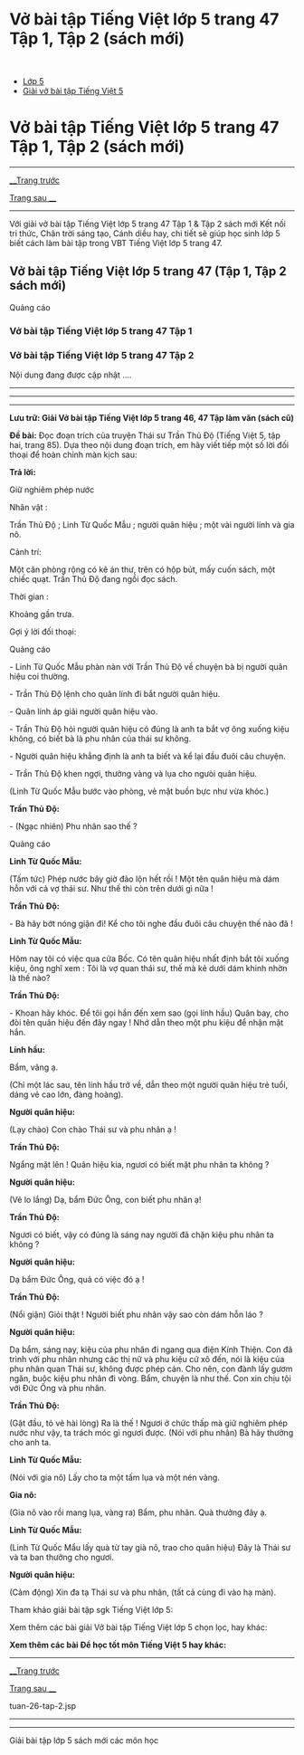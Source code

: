 # Vở bài tập Tiếng Việt lớp 5 trang 47 Tập 1, Tập 2 (sách mới)

﻿

  * [Lớp 5](https://vietjack.com/series/lop-5.jsp)
  * [Giải vở bài tập Tiếng Việt 5](https://vietjack.com/giai-vo-bai-tap-tieng-viet-5/index.jsp)



# Vở bài tập Tiếng Việt lớp 5 trang 47 Tập 1, Tập 2 (sách mới)

* * *

[__Trang trước](https://vietjack.com/giai-vo-bai-tap-tieng-viet-5/tuan-26-tap-2.jsp)

[Trang sau __](https://vietjack.com/giai-vo-bai-tap-tieng-viet-5/tuan-26-tap-2.jsp)

* * *

Với giải vở bài tập Tiếng Việt lớp 5 trang 47 Tập 1 & Tập 2 sách mới Kết nối tri thức, Chân trời sáng tạo, Cánh diều hay, chi tiết sẽ giúp học sinh lớp 5 biết cách làm bài tập trong VBT Tiếng Việt lớp 5 trang 47.

## Vở bài tập Tiếng Việt lớp 5 trang 47 (Tập 1, Tập 2 sách mới)

Quảng cáo

### Vở bài tập Tiếng Việt lớp 5 trang 47 Tập 1

### Vở bài tập Tiếng Việt lớp 5 trang 47 Tập 2

Nội dung đang được cập nhật ....

* * *

* * *

* * *

**Lưu trữ: Giải Vở bài tập Tiếng Việt lớp 5 trang 46, 47 Tập làm văn (sách cũ)**

**Đề bài:** Đọc đoạn trích của truyện Thái sư Trần Thủ Độ (Tiếng Việt 5, tập hai, trang 85). Dựa theo nội dung đoạn trích, em hãy viết tiếp một số lời đối thoại để hoàn chỉnh màn kịch sau:

**Trả lời:**

Giữ nghiêm phép nước

Nhân vật : 

Trần Thủ Độ ; Linh Từ Quốc Mẫu ; người quân hiệu ; một vài người lính và gia nô.

Cảnh trí: 

Một căn phòng rộng có kê án thư, trên có hộp bút, mấy cuốn sách, một chiếc quạt. Trần Thủ Độ đang ngồi đọc sách. 

Thời gian : 

Khoảng gần trưa.

Gợi ý lời đối thoại:

Quảng cáo

\- Linh Từ Quốc Mẫu phàn nàn với Trần Thủ Độ về chuyện bà bị người quân hiệu coi thường.

\- Trần Thủ Độ lệnh cho quân lính đi bắt người quân hiệu.

\- Quân lính áp giải người quân hiệu vào.

\- Trần Thủ Độ hỏi người quân hiệu có đúng là anh ta bắt vợ ông xuống kiệu không, có biết bà là phu nhân của thái sư không. 

\- Người quân hiệu khẳng định là anh ta biết và kể lại đầu đuôi câu chuyện.

\- Trần Thủ Độ khen ngợi, thưởng vàng và lụa cho ngưòi quân hiệu.

(Linh Từ Quốc Mẫu bước vào phòng, vẻ mặt buồn bực như vừa khóc.)

**Trần Thủ Độ:**

\- (Ngạc nhiên) Phu nhân sao thế ?

Quảng cáo

**Linh Từ Quốc Mẫu:**

(Tấm tức) Phép nước bây giờ đảo lộn hết rồi ! Một tên quân hiệu mà dám hỗn với cả vợ thái sư. Như thế thì còn trên dưới gì nữa ! 

**Trần Thủ Độ:**

\- Bà hãy bớt nóng giận đi! Kể cho tôi nghe đầu đuôi câu chuyện thế nào đã !

**Linh Từ Quốc Mẫu:**

Hôm nay tôi có việc qua cửa Bốc. Có tên quân hiệu nhất định bắt tôi xuống kiệu, ông nghĩ xem : Tôi là vợ quan thái sư, thế mà kẻ dưới dám khinh nhờn là thế nào? 

**Trần Thủ Độ:**

\- Khoan hãy khóc. Để tôi gọi hắn đến xem sao (gọi lính hầu) Quân bay, cho đòi tên quân hiệu đến đây ngay ! Nhớ dẫn theo một phu kiệu để nhận mặt hắn. 

**Lính hầu:**

Bẩm, vâng ạ.

(Chỉ một lác sau, tên lính hầu trở về, dẫn theo một người quân hiệu trẻ tuổi, dáng vẻ cao lớn, đàng hoàng).

**Người quân hiệu:**

(Lạy chào) Con chào Thái sư và phu nhân ạ !

**Trần Thủ Độ:**

Ngẩng mặt lên ! Quân hiệu kia, ngươi có biết mặt phu nhân ta không ?

**Người quân hiệu:**

(Vẻ lo lắng) Dạ, bẩm Đức Ông, con biết phu nhân ạ!

**Trần Thủ Độ:**

Ngươi có biết, vậy có đúng là sáng nay người đã chặn kiệu phu nhân ta không ?

**Người quân hiệu:**

Dạ bẩm Đức Ông, quả có việc đó ạ !

**Trần Thủ Độ:**

(Nổi giận) Giỏi thật ! Người biết phu nhân vậy sao còn dám hỗn láo ?

**Người quân hiệu:**

Dạ bẩm, sáng nay, kiệu của phu nhân đi ngang qua điện Kính Thiện. Con đã trình với phu nhân nhưng các thị nữ và phu kiệu cứ xô đến, nói là kiệu của phu nhân quan Thái sư, không được phép cản. Cho nên, con đành lấy gươm ngăn, buộc kiệu phu nhân đi vòng. Bẩm, chuyện là như thế. Con xin chịu tội với Đức Ông và phu nhân. 

**Trần Thủ Độ:**

(Gật đầu, tỏ vẻ hài lòng) Ra là thế ! Ngươi ở chức thấp mà giữ nghiêm phép nước như vậy, ta trách móc gì ngươi được. (Nói với phu nhân) Bà hãy thưởng cho anh ta. 

**Linh Từ Quốc Mẫu:**

(Nói với gia nô) Lấy cho ta một tấm lụa và một nén vàng.

**Gia nô:**

(Gia nô vào rồi mang lụa, vàng ra) Bẩm, phu nhân. Quà thưởng đây ạ.

**Linh Từ Quốc Mẫu:**

(Linh Từ Quốc Mẩu lấy quà từ tay già nô, trao cho quân hiệu) Đây là Thái sư và ta ban thưởng cho ngươi. 

**Người quân hiệu:**

(Cảm động) Xin đa tạ Thái sư và phu nhân, (tất cả cùng đi vào hạ màn).

Tham khảo giải bài tập sgk Tiếng Việt lớp 5:

Xem thêm các bài giải Vở bài tập Tiếng Việt lớp 5 chọn lọc, hay khác:

**Xem thêm các bài Để học tốt môn Tiếng Việt 5 hay khác:**

* * *

[__Trang trước](https://vietjack.com/giai-vo-bai-tap-tieng-viet-5/tuan-26-tap-2.jsp)

[Trang sau __](https://vietjack.com/giai-vo-bai-tap-tieng-viet-5/tuan-26-tap-2.jsp)

tuan-26-tap-2.jsp

* * *

* * *

Giải bài tập lớp 5 sách mới các môn học
